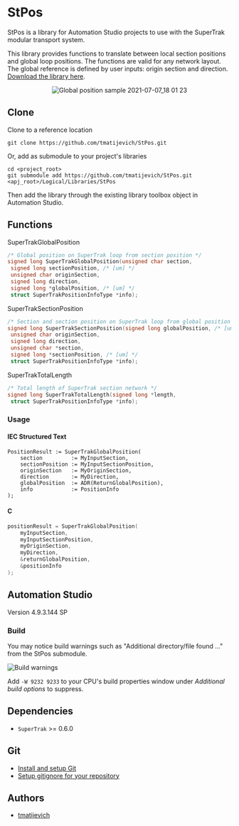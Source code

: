 # StPos

StPos is a library for Automation Studio projects to use with the SuperTrak modular transport system.

This library provides functions to translate between local section positions and global loop positions.  The functions are valid for any network layout.  The global reference is defined by user inputs: origin section and direction.  [Download the library here](https://github.com/tmatijevich/StPos/releases/latest/download/StPos.zip).

<p align="center">
<img src="https://user-images.githubusercontent.com/33841634/124838969-831b1c80-df4d-11eb-886e-6ab1ff9d2343.png" alt="Global position sample 2021-07-07_18 01 23" >
</p>

## Clone

Clone to a reference location

```
git clone https://github.com/tmatijevich/StPos.git
```

Or, add as submodule to your project's libraries

```
cd <project_root>
git submodule add https://github.com/tmatijevich/StPos.git <apj_root>/Logical/Libraries/StPos
```

Then add the library through the existing library toolbox object in Automation Studio.

## Functions

SuperTrakGlobalPosition

```C
/* Global position on SuperTrak loop from section position */
signed long SuperTrakGlobalPosition(unsigned char section,
 signed long sectionPosition, /* [um] */
 unsigned char originSection, 
 signed long direction,
 signed long *globalPosition, /* [um] */
 struct SuperTrakPositionInfoType *info);
```

SuperTrakSectionPosition

```C
/* Section and section position on SuperTrak loop from global position */
signed long SuperTrakSectionPosition(signed long globalPosition, /* [um] */
 unsigned char originSection,
 signed long direction,
 unsigned char *section,
 signed long *sectionPosition, /* [um] */
 struct SuperTrakPositionInfoType *info);
```

SuperTrakTotalLength

```C
/* Total length of SuperTrak section network */
signed long SuperTrakTotalLength(signed long *length,
 struct SuperTrakPositionInfoType *info);
```

### Usage

#### IEC Structured Text

```
PositionResult := SuperTrakGlobalPosition(
    section         := MyInputSection,
    sectionPosition := MyInputSectionPosition,
    originSection   := MyOriginSection,
    direction       := MyDirection,
    globalPosition  := ADR(ReturnGlobalPosition),
    info            := PositionInfo
);
```

#### C

```C
positionResult = SuperTrakGlobalPosition(
    myInputSection,
    myInputSectionPosition,
    myOriginSection,
    myDirection,
    &returnGlobalPosition,
    &positionInfo
);
```

## Automation Studio

Version 4.9.3.144 SP

### Build

You may notice build warnings such as "Additional directory/file found ..." from the StPos submodule.

![Build warnings](https://user-images.githubusercontent.com/33841634/132114205-df6cd296-ad92-4381-a31f-fe0b8be230eb.png)

Add `-W 9232 9233` to your CPU's build properties window under *Additional build options* to suppress.

## Dependencies

- `SuperTrak` >= 0.6.0

## Git

- [Install and setup Git](https://tmatijevich.github.io/gfw-tutorial/)
- [Setup gitignore for your repository](https://gist.github.com/tmatijevich/453436f1e6abc62a3d052d9b03f9db58)

## Authors

- [tmatijevich](https://github.com/tmatijevich)
